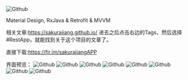 ![Github](https://raw.githubusercontent.com/sakurajiang/Picture/master/RestAPP/ic_launcher.png)  

Material Design, RxJava & Retrofit & MVVM   

相关文章:https://sakurajiang.github.io/     进去之后点击右边的Tags，然后选择#RestApp，就能找到关于这个项目的文章了。  

直接下载:https://fir.im/sakurajiangAPP  


界面预览：
![Github](https://raw.githubusercontent.com/sakurajiang/Picture/master/RestAPP/Screenshot_2016-08-22-14-44-01_com.example.jdk.restapp.png) ![Github](https://raw.githubusercontent.com/sakurajiang/Picture/master/RestAPP/Screenshot_2016-08-22-14-44-06_com.example.jdk.restapp.png) ![Github](https://raw.githubusercontent.com/sakurajiang/Picture/master/RestAPP/Screenshot_2016-08-22-14-44-10_com.example.jdk.restapp.png) ![Github](https://raw.githubusercontent.com/sakurajiang/Picture/master/RestAPP/Screenshot_2016-08-22-14-44-13_com.example.jdk.restapp.png) ![Github](https://raw.githubusercontent.com/sakurajiang/Picture/master/RestAPP/Screenshot_2016-08-22-14-44-21_com.example.jdk.restapp.png) ![Github](https://raw.githubusercontent.com/sakurajiang/Picture/master/RestAPP/Screenshot_2016-08-23-12-49-42_com.example.jdk.restapp.png) ![Github](https://raw.githubusercontent.com/sakurajiang/Picture/master/RestAPP/Screenshot_2016-08-23-12-49-49_com.example.jdk.restapp.png) ![Github](https://raw.githubusercontent.com/sakurajiang/Picture/master/RestAPP/Screenshot_2016-08-23-12-49-53_com.example.jdk.restapp.png) 


